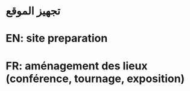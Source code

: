 # تجهيز الموقع

# EN: site preparation

# FR: aménagement des lieux (conférence, tournage, exposition)
